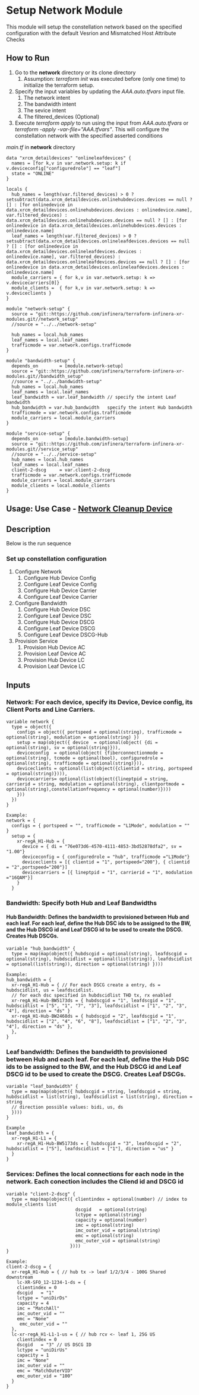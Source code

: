 # Setup Network Module
This module will setup the constellation network based on the specified configuration with the default Vesrion and Mismatched Host Attribute Checks
## How to Run 
  1. Go to the **network** directory or its clone directory
     1. Assumption: *terraform init* was executed before (only one time) to initialize the terraform setup.
  2. Specify the input variables by updating the *AAA.auto.tfvars* input file. 
     1. The network intent
     2. The bandwidth intent
     3. The sevice intent
     4. The filtered_devices (Optional)
  3. Execute *terraform apply* to run using the input from *AAA.auto.tfvars* or *terraform -apply -var-file="AAA.tfvars"*. This will configure the constellation network with the specified asserted conditions

*main.tf* in **network** directory
```
data "xrcm_detaildevices" "onlineleafdevices" {
  names = [for k,v in var.network.setup: k if v.deviceconfig["configuredrole"] == "leaf"]
  state = "ONLINE"
}

locals {
  hub_names = length(var.filtered_devices) > 0 ? setsubtract(data.xrcm_detaildevices.onlinehubdevices.devices == null ? [] : [for onlinedevice in data.xrcm_detaildevices.onlinehubdevices.devices : onlinedevice.name], var.filtered_devices) : data.xrcm_detaildevices.onlinehubdevices.devices == null ? [] : [for onlinedevice in data.xrcm_detaildevices.onlinehubdevices.devices : onlinedevice.name]
  leaf_names = length(var.filtered_devices) > 0 ? setsubtract(data.xrcm_detaildevices.onlineleafdevices.devices == null ? [] : [for onlinedevice in data.xrcm_detaildevices.onlineleafdevices.devices : onlinedevice.name], var.filtered_devices) : data.xrcm_detaildevices.onlineleafdevices.devices == null ? [] : [for onlinedevice in data.xrcm_detaildevices.onlineleafdevices.devices : onlinedevice.name]
  module_carriers = { for k,v in var.network.setup: k => v.devicecarriers[0]}
  module_clients =  { for k,v in var.network.setup: k => v.deviceclients }
}

module "network-setup" {
  source = "git::https://github.com/infinera/terraform-infinera-xr-modules.git//network_setup"
  //source = "../../network-setup"

  hub_names = local.hub_names  
  leaf_names = local.leaf_names
  trafficmode = var.network.configs.trafficmode
}

module "bandwidth-setup" {
  depends_on        = [module.network-setup]
  source = "git::https://github.com/infinera/terraform-infinera-xr-modules.git//bandwidth_setup"
  //source = "../../bandwidth-setup"
  hub_names = local.hub_names
  leaf_names = local.leaf_names
  leaf_bandwidth = var.leaf_bandwidth // specify the intent Leaf bandwidth
  hub_bandwidth = var.hub_bandwidth   specify the intent Hub bandwidth
  trafficmode = var.network.configs.trafficmode
  module_carriers = local.module_carriers
}

module "service-setup" {
  depends_on        = [module.bandwidth-setup]
  source = "git::https://github.com/infinera/terraform-infinera-xr-modules.git//service_setup"
  //source = "../../service-setup"
  hub_names = local.hub_names
  leaf_names = local.leaf_names
  client-2-dscg     = var.client-2-dscg
  trafficmode = var.network.configs.trafficmode
  module_carriers = local.module_carriers
  module_clients = local.module_clients
}

```
## Usage: Use Case - [Network Cleanup Device](https://github.com/infinera/terraform-xr-network/tree/main/use_cases/network_cleanup_device)
## Description
Below is the run sequence
### Set up constellation configuration
1. Configure Network
   1. Configure Hub Device Config
   2. Configure Leaf Device Config
   3. Configure Hub Device Carrier
   4. Configure Leaf Device Carrier
2. Configure Bandwidth
   1. Configure Hub Device DSC
   2. Configure Leaf Device DSC
   3. Configure Hub Device DSCG
   4. Configure Leaf Device DSCG
   5. Configure Leaf Device DSCG-Hub
3. Provision Service
   1. Provision Hub Device AC
   2. Provision Leaf Device AC
   3. Provision Hub Device LC
   4. Provision Leaf Device LC
## Inputs

### Network: For each device, specify its Device, Device config, its Client Ports and Line Carriers.
```
variable network {
  type = object({
    configs = object({ portspeed = optional(string), trafficmode = optional(string), modulation = optional(string) })
    setup = map(object({ device  = optional(object( {di = optional(string), sv = optional(string)})),
    deviceconfig  = optional(object( {fiberconnectionmode = optional(string), tcmode = optional(bool), configuredrole = optional(string), trafficmode = optional(string)})),
    deviceclients = optional(list(object({clientid = string, portspeed = optional(string)}))),
    devicecarriers= optional(list(object({lineptpid = string, carrierid = string, modulation = optional(string), clientportmode = optional(string),constellationfrequency = optional(number)})))
    }))
  })
}

Example:
network = {
  configs = { portspeed = "", trafficmode = "L1Mode", modulation = "" }
  setup = {
    xr-regA_H1-Hub = {
      device = { di = "76e073d6-4570-4111-4853-3bd52878dfa2", sv = "1.00"}
      deviceconfig = { configuredrole = "hub", trafficmode ="L1Mode"}
      deviceclients = [{ clientid = "1", portspeed="200"}, { clientid = "2",portspeed="200"}]
      devicecarriers = [{ lineptpid = "1", carrierid = "1", modulation ="16QAM"}] 
    }
  }
```
### Bandwidth: Specify both Hub and Leaf Bandwidths
#### Hub Bandwidth: Defines the bandwidth to provisioned between Hub and each leaf. For each leaf, define the Hub DSC ids to be assigned to the BW, and the Hub DSCG id and Leaf DSCG id to be used to create the DSCG. Creates Hub DSCGs.
```
variable "hub_bandwidth" {
  type = map(map(object({ hubdscgid = optional(string), leafdscgid = optional(string), hubdscidlist = optional(list(string)), leafdscidlist = optional(list(string)), direction = optional(string) })))

Example:
hub_bandwidth = {
  xr-regA_H1-Hub = { // For each DSCG create a entry, ds = hubdscidlist, us = leafdscidlist. 
  // for each dsc specified in hubdscidlist THD tx, rx enabled
  xr-regA_H1-Hub-BW5173ds = { hubdscgid = "1", leafdscgid = "1", hubdscidlist = ["5", "1", "7", "3"], leafdscidlist = ["1", "2", "3", "4"], direction = "ds" }
  xr-regA_H1-Hub-BW2468ds = { hubdscgid = "2", leafdscgid = "1", hubdscidlist = ["2", "4", "6", "8"], leafdscidlist = ["1", "2", "3", "4"], direction = "ds" },
  },
}
```
### Leaf bandwidth: Defines the bandwidth to provisioned between Hub and each leaf. For each leaf, define the Hub DSC ids to be assigned to the BW, and the Hub DSCG id and Leaf DSCG id to be used to create the DSCG. Creates Leaf DSCGs.
```
variable "leaf_bandwidth" {
  type = map(map(object({ hubdscgid = string, leafdscgid = string, hubdscidlist = list(string), leafdscidlist = list(string), direction = string
  // direction possible values: bidi, us, ds
  })))
}

Example
leaf_bandwidth = {
  xr-regA_H1-L1 = {       
    xr-regA_H1-Hub-BW5173ds = { hubdscgid = "3", leafdscgid = "2", hubdscidlist = ["5"], leafdscidlist = ["1"], direction = "us" }
  }
}
```
### Services: Defines the local connections for each node in the network. Each conection includes the Cliend id and DSCG id
```
variable "client-2-dscg" {
  type = map(map(object({ clientindex = optional(number) // index to module_clients list
                          dscgid   = optional(string)
                          lctype = optional(string)
                          capacity = optional(number)
                          imc = optional(string)
                          imc_outer_vid = optional(string)
                          emc = optional(string)
                          emc_outer_vid = optional(string) 
                        })))
}

Example:
client-2-dscg = {
  xr-regA_H1-Hub = { // hub tx -> leaf 1/2/3/4 - 100G Shared downstream
    lc-XR-SFO_12-1234-1-ds = { 
    clientindex = 0
    dscgid   = "1"
    lctype = "uniDirDs"
    capacity = 4
    imc = "MatchAll"
    imc_outer_vid = ""
    emc = "None"
     emc_outer_vid = ""
  }, 
  lc-xr-regA_H1-L1-1-us = { // hub rcv <- leaf 1, 25G US
    clientindex = 0
    dscgid   = "3" // US DSCG ID 
    lctype = "uniDirUs"
    capacity = 1
    imc = "None" 
    imc_outer_vid = ""
    emc = "MatchOuterVID"
    emc_outer_vid = "100"       
  }
}
```


